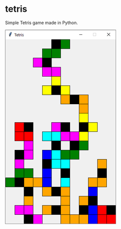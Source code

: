 # tetris

Simple Tetris game made in Python.

![Screenshot](https://github.com/alicezhu17/tetris/blob/master/images/screenshot.PNG?raw=true)
